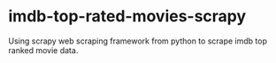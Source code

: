 # imdb-top-rated-movies-scrapy

Using scrapy web scraping framework from python to scrape imdb top ranked movie data.
